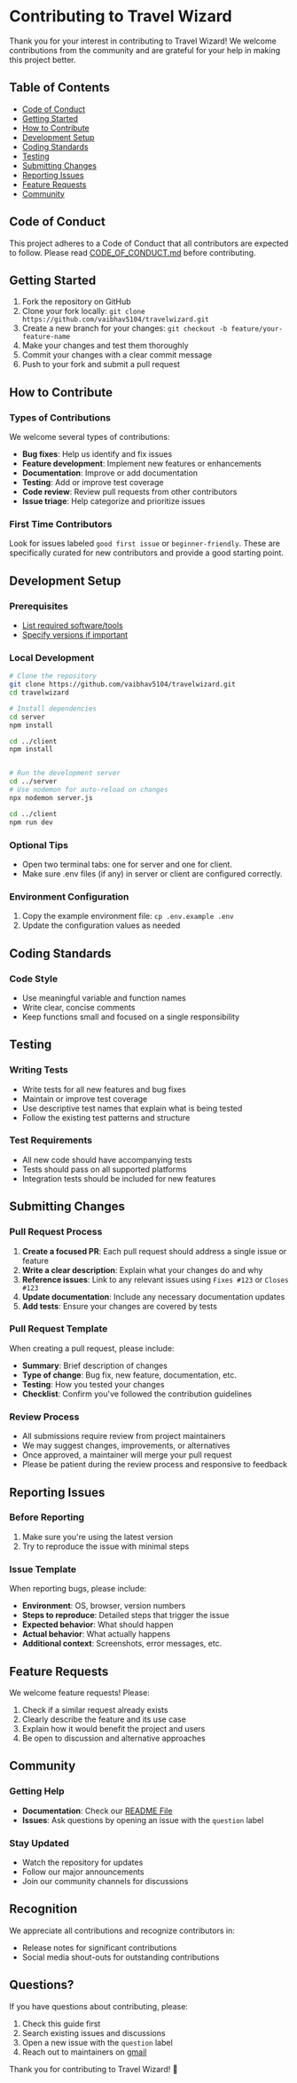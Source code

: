 # Contributing to Travel Wizard

Thank you for your interest in contributing to Travel Wizard! We welcome contributions from the community and are grateful for your help in making this project better.

## Table of Contents

- [Code of Conduct](#code-of-conduct)
- [Getting Started](#getting-started)
- [How to Contribute](#how-to-contribute)
- [Development Setup](#development-setup)
- [Coding Standards](#coding-standards)
- [Testing](#testing)
- [Submitting Changes](#submitting-changes)
- [Reporting Issues](#reporting-issues)
- [Feature Requests](#feature-requests)
- [Community](#community)

## Code of Conduct

This project adheres to a Code of Conduct that all contributors are expected to follow. Please read [CODE_OF_CONDUCT.md](CODE_OF_CONDUCT.md) before contributing.

## Getting Started

1. Fork the repository on GitHub
2. Clone your fork locally: `git clone https://github.com/vaibhav5104/travelwizard.git`
3. Create a new branch for your changes: `git checkout -b feature/your-feature-name`
4. Make your changes and test them thoroughly
5. Commit your changes with a clear commit message
6. Push to your fork and submit a pull request

## How to Contribute

### Types of Contributions

We welcome several types of contributions:

- **Bug fixes**: Help us identify and fix issues
- **Feature development**: Implement new features or enhancements
- **Documentation**: Improve or add documentation
- **Testing**: Add or improve test coverage
- **Code review**: Review pull requests from other contributors
- **Issue triage**: Help categorize and prioritize issues

### First Time Contributors

Look for issues labeled `good first issue` or `beginner-friendly`. These are specifically curated for new contributors and provide a good starting point.

## Development Setup

### Prerequisites

- [List required software/tools](README.md)
- [Specify versions if important](SECURITY.md)

### Local Development

```bash
# Clone the repository
git clone https://github.com/vaibhav5104/travelwizard.git
cd travelwizard

# Install dependencies
cd server
npm install

cd ../client
npm install


# Run the development server
cd ../server
# Use nodemon for auto-reload on changes
npx nodemon server.js

cd ../client
npm run dev

```
### Optional Tips

- Open two terminal tabs: one for server and one for client.
- Make sure .env files (if any) in server or client are configured correctly.

### Environment Configuration

1. Copy the example environment file: `cp .env.example .env`
2. Update the configuration values as needed

## Coding Standards

### Code Style

- Use meaningful variable and function names
- Write clear, concise comments
- Keep functions small and focused on a single responsibility

## Testing

### Writing Tests

- Write tests for all new features and bug fixes
- Maintain or improve test coverage
- Use descriptive test names that explain what is being tested
- Follow the existing test patterns and structure

### Test Requirements

- All new code should have accompanying tests
- Tests should pass on all supported platforms
- Integration tests should be included for new features

## Submitting Changes

### Pull Request Process

1. **Create a focused PR**: Each pull request should address a single issue or feature
2. **Write a clear description**: Explain what your changes do and why
3. **Reference issues**: Link to any relevant issues using `Fixes #123` or `Closes #123`
4. **Update documentation**: Include any necessary documentation updates
5. **Add tests**: Ensure your changes are covered by tests

### Pull Request Template

When creating a pull request, please include:

- **Summary**: Brief description of changes
- **Type of change**: Bug fix, new feature, documentation, etc.
- **Testing**: How you tested your changes
- **Checklist**: Confirm you've followed the contribution guidelines

### Review Process

- All submissions require review from project maintainers
- We may suggest changes, improvements, or alternatives
- Once approved, a maintainer will merge your pull request
- Please be patient during the review process and responsive to feedback

## Reporting Issues

### Before Reporting

1. Make sure you're using the latest version
2. Try to reproduce the issue with minimal steps

### Issue Template

When reporting bugs, please include:

- **Environment**: OS, browser, version numbers
- **Steps to reproduce**: Detailed steps that trigger the issue
- **Expected behavior**: What should happen
- **Actual behavior**: What actually happens
- **Additional context**: Screenshots, error messages, etc.

## Feature Requests

We welcome feature requests! Please:

1. Check if a similar request already exists
2. Clearly describe the feature and its use case
3. Explain how it would benefit the project and users
4. Be open to discussion and alternative approaches

## Community

### Getting Help

- **Documentation**: Check our [README File](README.md)
- **Issues**: Ask questions by opening an issue with the `question` label

### Stay Updated

- Watch the repository for updates
- Follow our major announcements
- Join our community channels for discussions

## Recognition

We appreciate all contributions and recognize contributors in:

- Release notes for significant contributions
- Social media shout-outs for outstanding contributions

## Questions?

If you have questions about contributing, please:

1. Check this guide first
2. Search existing issues and discussions
3. Open a new issue with the `question` label
4. Reach out to maintainers on [gmail](vaibhavsharma5104@gmail.com)

Thank you for contributing to Travel Wizard! 🎉
